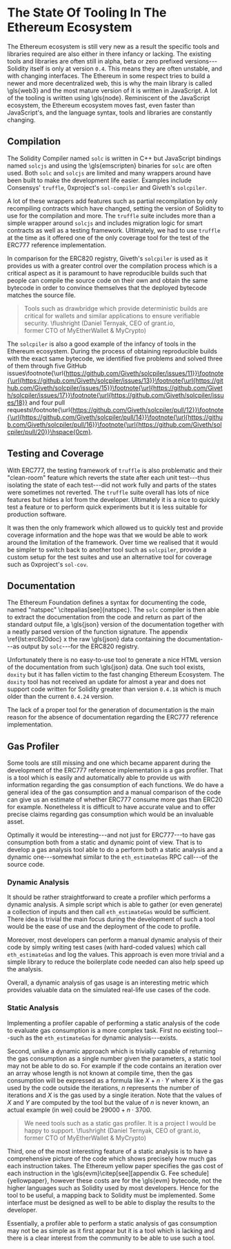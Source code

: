 # The State Of Tooling In The Ethereum Ecosystem

The Ethereum ecosystem is still very new as a result the specific tools and libraries required are also either in there infancy or lacking. The existing tools and libraries are often still in alpha, beta or zero prefixed versions---Solidity itself is only at version `0.4`. This means they are often unstable, and with changing interfaces. The Ethereum in some respect tries to build a newer and more decentralized web, this is why the main library is called \gls{web3} and the most mature version of it is written in JavaScript. A lot of the tooling is written using \gls{node}. Reminiscent of the JavaScript ecosystem, the Ethereum ecosystem moves fast, even faster than JavaScript's, and the language syntax, tools and libraries are constantly changing.

## Compilation

The Solidity Compiler named `solc` is written in C++ but JavaScript bindings named `solcjs` and using the \gls{emscripten} binaries for `solc` are often used. Both `solc` and `solcjs` are limited and many wrappers around have been built to make the development life easier. Examples include Consensys' `truffle`, 0xproject's `sol-compiler` and Giveth's `solcpiler`.

A lot of these wrappers add features such as partial recompilation by only recompiling contracts which have changed, setting the version of Solidity to use for the compilation and more. The `truffle` suite includes more than a simple wrapper around `solcjs` and includes migration logic for smart contracts as well as a testing framework. Ultimately, we had to use `truffle` at the time as it offered one of the only coverage tool for the test of the ERC777 reference implementation.

In comparison for the ERC820 registry, Giveth's `solcpiler` is used as it provides us with a greater control over the compilation process which is a critical aspect as it is paramount to have reproducible builds such that people can compile the source code on their own and obtain the same bytecode in order to convince themselves that the deployed bytecode matches the source file.

> Tools such as drawbridge which provide deterministic builds are critical for wallets and similar applications to ensure verifiable security. \flushright (Daniel Ternyak, CEO of grant.io,  
former CTO of MyEtherWallet & MyCrypto)

The `solcpiler` is also a good example of the infancy of tools in the Ethereum ecosystem. During the process of obtaining reproducible builds with the exact same bytecode, we identified five problems and solved three of them through five GitHub issues\footnote{\url{https://github.com/Giveth/solcpiler/issues/11}}\footnote{\url{https://github.com/Giveth/solcpiler/issues/13}}\footnote{\url{https://github.com/Giveth/solcpiler/issues/15}}\footnote{\url{https://github.com/Giveth/solcpiler/issues/17}}\footnote{\url{https://github.com/Giveth/solcpiler/issues/18}} and four pull requests\footnote{\url{https://github.com/Giveth/solcpiler/pull/12}}\footnote{\url{https://github.com/Giveth/solcpiler/pull/14}}\footnote{\url{https://github.com/Giveth/solcpiler/pull/16}}\footnote{\url{https://github.com/Giveth/solcpiler/pull/20}}\hspace{0cm}.

## Testing and Coverage

With ERC777, the testing framework of `truffle` is also problematic and their "clean-room" feature which reverts the state after each unit test---thus isolating the state of each test---did not work fully and parts of the states were sometimes not reverted. The `truffle` suite overall has lots of nice features but hides a lot from the developer. Ultimately it is a nice to quickly test a feature or to perform quick experiments but it is less suitable for production software.

It was then the only framework which allowed us to quickly test and provide coverage information and the hope was that we would be able to work around the limitation of the framework. Over time we realised that it would be simpler to switch back to another tool such as `solcpiler`, provide a custom setup for the test suites and use an alternative tool for coverage such as 0xproject's `sol-cov`.

## Documentation

The Ethereum Foundation defines a syntax for documenting the code, named "natspec" \citepalias[see]{natspec}. The `solc` compiler is then able to extract the documentation from the code and return as part of the standard output file, a \gls{json} version of the documentation together with a neatly parsed version of the function signature. The appendix \ref{lst:erc820doc} x the raw \gls{json} data containing the documentation---as output by `solc`---for the ERC820 registry.

Unfortunately there is no easy-to-use tool to generate a nice HTML version of the documentation from such \gls{json} data. One such tool exists, `doxity` but it has fallen victim to the fast changing Ethereum Ecosystem. The `doxity` tool has not received an update for almost a year and does not support code written for Solidity greater than version `0.4.18` which is much older than the current `0.4.24` version.

The lack of a proper tool for the generation of documentation is the main reason for the absence of documentation regarding the ERC777 reference implementation.

## Gas Profiler

Some tools are still missing and one which became apparent during the development of the ERC777 reference implementation is a gas profiler. That is a tool which is easily and automatically able to provide us with information regarding the gas consumption of each functions. We do have a general idea of the gas consumption and a manual comparison of the code can give us an estimate of whether ERC777 consume more gas than ERC20 for example. Nonetheless it is difficult to have accurate value and to offer precise claims regarding gas consumption which would be an invaluable asset.

Optimally it would be interesting---and not just for ERC777---to have gas consumption both from a static and dynamic point of view. That is to develop a gas analysis tool able to do a perform both a static analysis and a dynamic one---somewhat similar to the `eth_estimateGas` RPC call---of the source code.

### Dynamic Analysis

It should be rather straightforward to create a profiler which performs a dynamic analysis. A simple script which is able to gather (or even generate) a collection of inputs and then call `eth_estimateGas` would be sufficient. There idea is trivial the main focus during the development of such a tool would be the ease of use and the deployment of the code to profile.

Moreover, most developers can perform a manual dynamic analysis of their code by simply writing test cases (with hard-coded values) which call `eth_estimateGas` and log the values. This approach is even more trivial and a simple library to reduce the boilerplate code needed can also help speed up the analysis.

Overall, a dynamic analysis of gas usage is an interesting metric which provides valuable data on the simulated real-life use cases of the code.


### Static Analysis

Implementing a profiler capable of performing a static analysis of the code to evaluate gas consumption is a more complex task. First no existing tool---such as the `eth_estimateGas` for dynamic analysis---exists.

Second, unlike a dynamic approach which is trivially capable of returning the gas consumption as a single number given the parameters, a static tool may not be able to do so. For example if the code contains an iteration over an array whose length is not known at compile time, then the gas consumption will be expressed as a formula like $X + n \cdot Y$ where $X$ is the gas used by the code outside the iterations, $n$ represents the number of iterations and $X$ is the gas used by a single iteration. Note that the values of $X$ and $Y$ are computed by the tool but the value of $n$ is never known, an actual example (in wei) could be $29000 + n \cdot 3700$.

> We need tools such as a static gas profiler. It is a project I would be happy to support. \flushright (Daniel Ternyak, CEO of grant.io,  
former CTO of MyEtherWallet & MyCrypto)

Third, one of the most interesting feature of a static analysis is to have a comprehensive picture of the code which shows precisely how much gas each instruction takes. The Ethereum yellow paper specifies the gas cost of each instruction in the \gls{evm}\citep[see][appendix G. Fee schedule]{yellowpaper}, however these costs are for the \gls{evm} bytecode, not the higher languages such as Solidity used by most developers. Hence for the tool to be useful, a mapping back to Solidity must be implemented. Some interface must be designed as well to be able to display the results to the developer.

Essentially, a profiler able to perform a static analysis of gas consumption may not be as simple as it first appear but it is a tool which is lacking and there is a clear interest from the community to be able to use such a tool.
